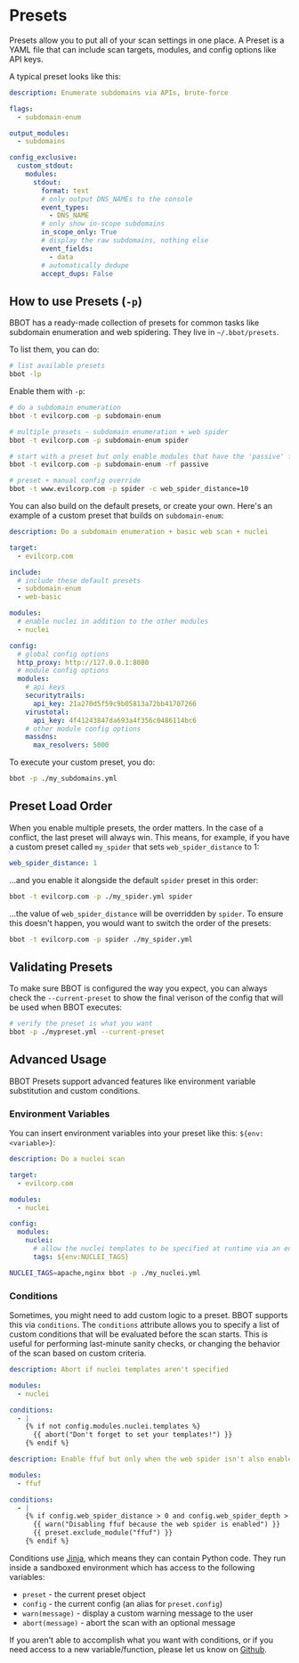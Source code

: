 # Presets

Presets allow you to put all of your scan settings in one place. A Preset is a YAML file that can include scan targets, modules, and config options like API keys.

A typical preset looks like this:

<!-- BBOT SUBDOMAIN ENUM PRESET -->
```yaml title="subdomain-enum.yml"
description: Enumerate subdomains via APIs, brute-force

flags:
  - subdomain-enum

output_modules:
  - subdomains

config_exclusive:
  custom_stdout:
    modules:
      stdout:
        format: text
        # only output DNS_NAMEs to the console
        event_types:
          - DNS_NAME
        # only show in-scope subdomains
        in_scope_only: True
        # display the raw subdomains, nothing else
        event_fields:
          - data
        # automatically dedupe
        accept_dups: False

```
<!-- END BBOT SUBDOMAIN ENUM PRESET -->

## How to use Presets (`-p`)

BBOT has a ready-made collection of presets for common tasks like subdomain enumeration and web spidering. They live in `~/.bbot/presets`.

To list them, you can do:

```bash
# list available presets
bbot -lp
```

Enable them with `-p`:

```bash
# do a subdomain enumeration 
bbot -t evilcorp.com -p subdomain-enum

# multiple presets - subdomain enumeration + web spider
bbot -t evilcorp.com -p subdomain-enum spider

# start with a preset but only enable modules that have the 'passive' flag
bbot -t evilcorp.com -p subdomain-enum -rf passive

# preset + manual config override
bbot -t www.evilcorp.com -p spider -c web_spider_distance=10
```

You can also build on the default presets, or create your own. Here's an example of a custom preset that builds on `subdomain-enum`:

```yaml title="my_subdomains.yml"
description: Do a subdomain enumeration + basic web scan + nuclei

target:
  - evilcorp.com

include:
  # include these default presets
  - subdomain-enum
  - web-basic

modules:
  # enable nuclei in addition to the other modules
  - nuclei

config:
  # global config options
  http_proxy: http://127.0.0.1:8080
  # module config options
  modules:
    # api keys
    securitytrails:
      api_key: 21a270d5f59c9b05813a72bb41707266
    virustotal:
      api_key: 4f41243847da693a4f356c0486114bc6
    # other module config options
    massdns:
      max_resolvers: 5000
```

To execute your custom preset, you do:

```bash
bbot -p ./my_subdomains.yml
```

## Preset Load Order

When you enable multiple presets, the order matters. In the case of a conflict, the last preset will always win. This means, for example, if you have a custom preset called `my_spider` that sets `web_spider_distance` to 1:

```yaml title="my_spider.yml"
web_spider_distance: 1
```

...and you enable it alongside the default `spider` preset in this order:

```bash
bbot -t evilcorp.com -p ./my_spider.yml spider
```

...the value of `web_spider_distance` will be overridden by `spider`. To ensure this doesn't happen, you would want to switch the order of the presets:

```bash
bbot -t evilcorp.com -p spider ./my_spider.yml
```

## Validating Presets

To make sure BBOT is configured the way you expect, you can always check the `--current-preset` to show the final verison of the config that will be used when BBOT executes:

```bash
# verify the preset is what you want
bbot -p ./mypreset.yml --current-preset
```

## Advanced Usage

BBOT Presets support advanced features like environment variable substitution and custom conditions.

### Environment Variables

You can insert environment variables into your preset like this: `${env:<variable>}`:

```yaml title="my_nuclei.yml"
description: Do a nuclei scan

target:
  - evilcorp.com

modules:
  - nuclei

config:
  modules:
    nuclei:
      # allow the nuclei templates to be specified at runtime via an environment variable
      tags: ${env:NUCLEI_TAGS}
```

```bash
NUCLEI_TAGS=apache,nginx bbot -p ./my_nuclei.yml
```

### Conditions

Sometimes, you might need to add custom logic to a preset. BBOT supports this via `conditions`. The `conditions` attribute allows you to specify a list of custom conditions that will be evaluated before the scan starts. This is useful for performing last-minute sanity checks, or changing the behavior of the scan based on custom criteria.

```yaml title="my_preset.yml"
description: Abort if nuclei templates aren't specified

modules:
  - nuclei

conditions:
  - |
    {% if not config.modules.nuclei.templates %}
      {{ abort("Don't forget to set your templates!") }}
    {% endif %}
```

```yaml title="my_preset.yml"
description: Enable ffuf but only when the web spider isn't also enabled

modules:
  - ffuf

conditions:
  - |
    {% if config.web_spider_distance > 0 and config.web_spider_depth > 0 %}
      {{ warn("Disabling ffuf because the web spider is enabled") }}
      {{ preset.exclude_module("ffuf") }}
    {% endif %}
```

Conditions use [Jinja](https://palletsprojects.com/p/jinja/), which means they can contain Python code. They run inside a sandboxed environment which has access to the following variables:

- `preset` - the current preset object
- `config` - the current config (an alias for `preset.config`)
- `warn(message)` - display a custom warning message to the user
- `abort(message)` - abort the scan with an optional message

If you aren't able to accomplish what you want with conditions, or if you need access to a new variable/function, please let us know on [Github](https://github.com/blacklanternsecurity/bbot/issues/new/choose).

